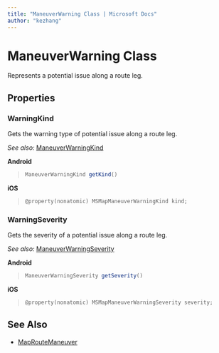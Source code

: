 ```yaml
---
title: "ManeuverWarning Class | Microsoft Docs"
author: "kezhang"
---
```


# ManeuverWarning Class

Represents a potential issue along a route leg.

## Properties

### WarningKind

Gets the warning type of potential issue along a route leg.

_See also:_ [ManeuverWarningKind](maneuverwarningkind-enumeration.md)

**Android**

>```java
>ManeuverWarningKind getKind()
>```

**iOS**

>```objectivec
>@property(nonatomic) MSMapManeuverWarningKind kind;
>```

### WarningSeverity

Gets the severity of a potential issue along a route leg.

_See also:_ [ManeuverWarningSeverity](maneuverwarningseverity-enumeration.md)

**Android**

>```java
>ManeuverWarningSeverity getSeverity()
>```

**iOS**

>```objectivec
>@property(nonatomic) MSMapManeuverWarningSeverity severity;
>```

## See Also

* [MapRouteManeuver](maproutemaneuver-class.md)